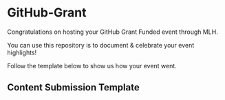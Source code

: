 # GitHub-Grant
Congratulations on hosting your GitHub Grant Funded event through MLH. 

You can use this repository is to document & celebrate your event highlights!

Follow the template below to show us how your event went. 

## Content Submission Template 



